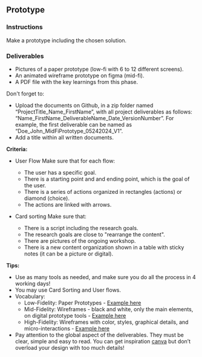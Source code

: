 ## Prototype

### Instructions

Make a prototype including the chosen solution.

### Deliverables

- Pictures of a paper prototype (low-fi with 6 to 12 different screens).
- An animated wireframe prototype on figma (mid-fi).
- A PDF file with the key learnings from this phase.

Don't forget to:

- Upload the documents on Github, in a zip folder named “ProjectTitle_Name_FirstName”, with all project deliverables as follows: “Name_FirstName_DeliverableName_Date_VersionNumber”. For example, the first deliverable can be named as “Doe_John_MidFiPrototype_05242024_V1”.
- Add a title within all written documents.

**Criteria:**

- User Flow
  Make sure that for each flow:

  - The user has a specific goal.
  - There is a starting point and and ending point, which is the goal of the user.
  - There is a series of actions organized in rectangles (actions) or diamond (choice).
  - The actions are linked with arrows.

- Card sorting
  Make sure that:
  - There is a script including the research goals.
  - The research goals are close to "rearrange the content".
  - There are pictures of the ongoing workshop.
  - There is a new content organization shown in a table with sticky notes (it can be a picture or digital).

**Tips:**

- Use as many tools as needed, and make sure you do all the process in 4 working days!
- You may use Card Sorting and User flows.
- Vocabulary:
  - Low-Fidelity: Paper Prototypes - [Example here](https://miro.medium.com/max/1400/1*5nUfqqA2gjdAYHagjbHA5w.jpeg)
  - Mid-Fidelity: Wireframes - black and white, only the main elements, on digital prototype tools - [Example here](https://miro.medium.com/max/1400/1*eGSfaxwYbxUFomYbyO6GWw.png)
  - High-Fidelity: Wireframes with color, styles, graphical details, and micro-interactions - [Example here](https://miro.medium.com/max/1400/1*Xn0HSKAvhr4TZzC9lN5udw.gif)
- Pay attention to the global aspect of the deliverables. They must be clear, simple and easy to read. You can get inspiration [canva](https://www.canva.com/) but don’t overload your design with too much details!
